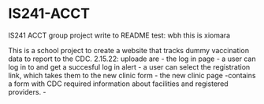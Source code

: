 # IS241-ACCT
IS241 ACCT group project
write to README test: wbh
this is xiomara

This is a school project to create a website that tracks dummy vaccination data to report to the CDC.
2.15.22: uploade are
	- the log in page
		- a user can log in to and get a succesful log in alert
		- a user can select the registration link, which takes them to the new clinic form
	-  the new clinic page
		-contains a form with CDC required information about facilities and registered providers.
		-